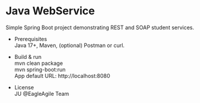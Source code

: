 # Java WebService

Simple Spring Boot project demonstrating REST and SOAP student services.

- Prerequisites  
  Java 17+, Maven, (optional) Postman or curl.


- Build & run  
  mvn clean package  
  mvn spring-boot:run  
  App default URL: http://localhost:8080


- License  
  JU @EagleAgile Team